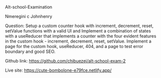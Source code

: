  
 Alt-school-Examination 

  Nmeregini c Johnhenry
  
  Question: Setup a custom counter hook with increment, decrement, reset, setValue functions with a valid UI and Implement a combination of states with a useReducer that implements a counter with the four evident features in the custom hook -  increment, decrement, reset, setValue. Implement a page for the custom hook, useReducer, 404, and a page to test error boundary and good SEO.
 
  Github link: https://github.com/chibuezej/alt-school-exam-2

  Live site: https://cute-bombolone-e79fce.netlify.app/